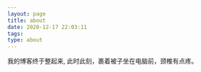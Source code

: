 ```yaml
---
layout: page
title: about
date: 2020-12-17 22:03:11
tags:
type: about
---
```




我的博客终于整起来, 此时此刻，裹着被子坐在电脑前，颈椎有点疼。



